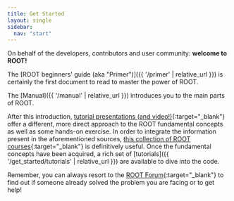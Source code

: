 ```yaml
---
title: Get Started
layout: single
sidebar:
  nav: "start"
---
```


On behalf of the developers, contributors and user community: **welcome to ROOT!**

The [ROOT beginners' guide (aka "Primer")]({{ '/primer' | relative_url }})
is certainly the first document to read to master the power of ROOT.

The [Manual]({{ '/manual' | relative_url }}) introduces you to the main parts of ROOT.

After this introduction,
[tutorial presentations (and video!)](https://indico.cern.ch/event/395198){:target="_blank"} offer a
different, more direct approach to the ROOT fundamental
concepts as well as some hands-on exercise. In order to integrate the information present
in the aforementioned sources, [this collection of ROOT courses](courses){:target="_blank"}
is definitively useful. Once the fundamental concepts have been acquired, a rich set of
[tutorials]({{ '/get_started/tutorials' | relative_url }}) are available to dive into the code.

Remember, you can always resort to the
[ROOT Forum](https://root-forum.cern.ch){:target="_blank"}
to find out if someone already solved the problem you are facing or to get help!


